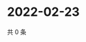 # 2022-02-23

共 0 条

<!-- BEGIN WEIBO -->
<!-- 最后更新时间 Wed Feb 23 2022 12:01:22 GMT+0800 (China Standard Time) -->

<!-- END WEIBO -->
